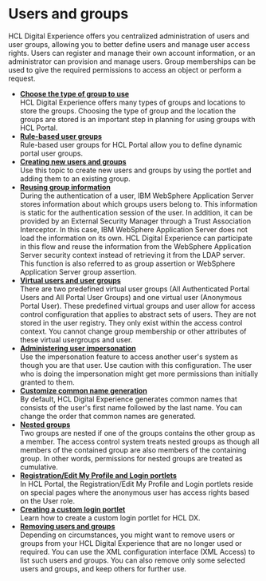 # Users and groups

HCL Digital Experience offers you centralized administration of users and user groups, allowing you to better define users and manage user access rights. Users can register and manage their own account information, or an administrator can provision and manage users. Group memberships can be used to give the required permissions to access an object or perform a request.

-   **[Choose the type of group to use](../users_and_groups/type_of_group.md)**  
HCL Digital Experience offers many types of groups and locations to store the groups. Choosing the type of group and the location the groups are stored is an important step in planning for using groups with HCL Portal.
-   **[Rule-based user groups](../users_and_groups/rule_based_user_groups/index.md)**  
Rule-based user groups for HCL Portal allow you to define dynamic portal user groups.
-   **[Creating new users and groups](../users_and_groups/adctnewu.md)**  
Use this topic to create new users and groups by using the portlet and adding them to an existing group.
-   **[Reusing group information](../users_and_groups/reuse_group_info.md)**  
During the authentication of a user, IBM WebSphere Application Server stores information about which groups users belong to. This information is static for the authentication session of the user. In addition, it can be provided by an External Security Manager through a Trust Association Interceptor. In this case, IBM WebSphere Application Server does not load the information on its own. HCL Digital Experience can participate in this flow and reuse the information from the WebSphere Application Server security context instead of retrieving it from the LDAP server. This function is also referred to as group assertion or WebSphere Application Server group assertion.
-   **[Virtual users and user groups](../users_and_groups/adusrgrp_user.md)**  
There are two predefined virtual user groups \(All Authenticated Portal Users and All Portal User Groups\) and one virtual user \(Anonymous Portal User\). These predefined virtual groups and user allow for access control configuration that applies to abstract sets of users. They are not stored in the user registry. They only exist within the access control context. You cannot change group membership or other attributes of these virtual usergroups and user.
-   **[Administering user impersonation](../users_and_groups/impersonation/index.md)**  
Use the impersonation feature to access another user's system as though you are that user. Use caution with this configuration. The user who is doing the impersonation might get more permissions than initially granted to them.
-   **[Customize common name generation](../users_and_groups/sec_cust_names.md)**  
 By default, HCL Digital Experience generates common names that consists of the user's first name followed by the last name. You can change the order that common names are generated.
-   **[Nested groups](../users_and_groups/adusrgrp_nested.md)**  
Two groups are nested if one of the groups contains the other group as a member. The access control system treats nested groups as though all members of the contained group are also members of the containing group. In other words, permissions for nested groups are treated as cumulative.
-   **[Registration/Edit My Profile and Login portlets](../users_and_groups/sec_subman.md)**  
In HCL Portal, the Registration/Edit My Profile and Login portlets reside on special pages where the anonymous user has access rights based on the User role.
-   **[Creating a custom login portlet](custom_login_portlet.md)**  
Learn how to create a custom login portlet for HCL DX.
-   **[Removing users and groups](../users_and_groups/adxmltsk_del_usrs_grps.md)**  
Depending on circumstances, you might want to remove users or groups from your HCL Digital Experience that are no longer used or required. You can use the XML configuration interface \(XML Access\) to list such users and groups. You can also remove only some selected users and groups, and keep others for further use.


<!--
**Related information**  


[Work with the Portal Scripting Interface](../admin-system/adpsitsk.md)

[Administering user impersonation](../../../manage/security/people/authorization/users_and_groups/impersonation)
-->
